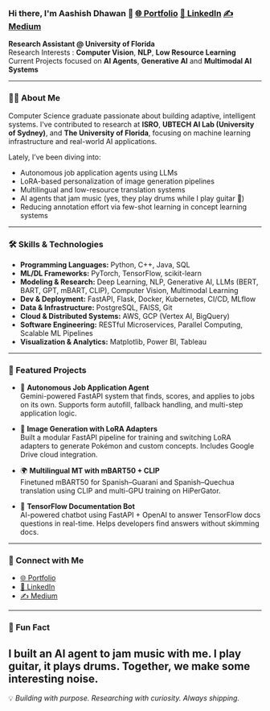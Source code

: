 ### Hi there, I'm Aashish Dhawan 👋 [🌐 Portfolio](https://dhawan98.github.io/)  [💼 LinkedIn](https://linkedin.com/in/aashish-dhawan)   [✍️ Medium](https://medium.com/@aashishdhawan_2946)

**Research Assistant @ University of Florida**   
Research Interests : **Computer Vision**, **NLP**, **Low Resource Learning**    
Current Projects focused on **AI Agents**, **Generative AI** and **Multimodal AI Systems**    

---

### 👨‍💻 About Me

Computer Science graduate passionate about building adaptive, intelligent systems. I've contributed to research at **ISRO**, **UBTECH AI Lab (University of Sydney)**, and **The University of Florida**, focusing on machine learning infrastructure and real-world AI applications.


Lately, I’ve been diving into:
- Autonomous job application agents using LLMs  
- LoRA-based personalization of image generation pipelines  
- Multilingual and low-resource translation systems  
- AI agents that jam music (yes, they play drums while I play guitar 🎸)  
- Reducing annotation effort via few-shot learning in concept learning systems  

---

### 🛠️ Skills & Technologies

- **Programming Languages:** Python, C++, Java, SQL  
- **ML/DL Frameworks:** PyTorch, TensorFlow, scikit-learn   
- **Modeling & Research:** Deep Learning, NLP, Generative AI, LLMs (BERT, BART, GPT, mBART, CLIP), Computer Vision, Multimodal Learning  
- **Dev & Deployment:** FastAPI, Flask, Docker, Kubernetes, CI/CD, MLflow  
- **Data & Infrastructure:** PostgreSQL, FAISS, Git  
- **Cloud & Distributed Systems:** AWS, GCP (Vertex AI, BigQuery)  
- **Software Engineering:** RESTful Microservices, Parallel Computing, Scalable ML Pipelines  
- **Visualization & Analytics:** Matplotlib, Power BI, Tableau

---

### 🚀 Featured Projects

- 🤖 **Autonomous Job Application Agent**  
  Gemini-powered FastAPI system that finds, scores, and applies to jobs on its own. Supports form autofill, fallback handling, and multi-step application logic.

- 🎨 **Image Generation with LoRA Adapters**  
  Built a modular FastAPI pipeline for training and switching LoRA adapters to generate Pokémon and custom concepts. Includes Google Drive cloud integration.

- 🌍 **Multilingual MT with mBART50 + CLIP**  
  Finetuned mBART50 for Spanish–Guarani and Spanish–Quechua translation using CLIP and multi-GPU training on HiPerGator.

- 🧠 **TensorFlow Documentation Bot**  
  AI-powered chatbot using FastAPI + OpenAI to answer TensorFlow docs questions in real-time. Helps developers find answers without skimming docs.

---

### 🔗 Connect with Me

- [🌐 Portfolio](https://dhawan98.github.io/)  
- [💼 LinkedIn](https://linkedin.com/in/aashish-dhawan)  
- [✍️ Medium](https://medium.com/@aashishdhawan_2946)

---

### 🎯 Fun Fact
I built an AI agent to jam music with me. I play guitar, it plays drums. Together, we make some interesting noise.
---

💡 _Building with purpose. Researching with curiosity. Always shipping._
